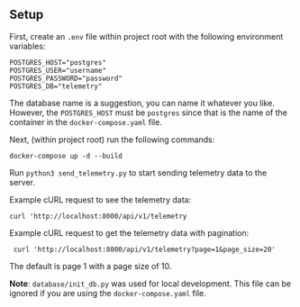 ## Setup

First, create an `.env` file within project root with the following environment variables:

```
POSTGRES_HOST="postgres"
POSTGRES_USER="username"
POSTGRES_PASSWORD="password"
POSTGRES_DB="telemetry"
```
The database name is a suggestion, you can name it whatever you like. However, the `POSTGRES_HOST` must be `postgres` since that is the name of the container in the `docker-compose.yaml` file.

Next, (within project root) run the following commands:

```
docker-compose up -d --build
```

Run `python3 send_telemetry.py` to start sending telemetry data to the server. 

Example cURL request to see the telemetry data:

```
curl 'http://localhost:8000/api/v1/telemetry
```

Example cURL request to get the telemetry data with pagination:

```
 curl 'http://localhost:8000/api/v1/telemetry?page=1&page_size=20'
```

The default is page 1 with a page size of 10.

**Note**: `database/init_db.py` was used for local development. This file can be ignored if you are using the `docker-compose.yaml` file.